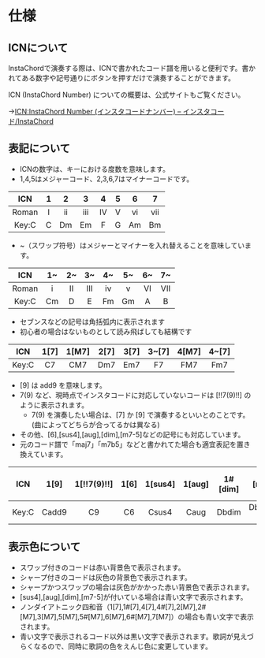 # 仕様
## ICNについて
InstaChordで演奏する際は、ICNで書かれたコード譜を用いると便利です。書かれてある数字や記号通りにボタンを押すだけで演奏することができます。

ICN (InstaChord Number) についての概要は、公式サイトもご覧ください。

→[ICN:InstaChord Number (インスタコードナンバー) – インスタコード/InstaChord](http://instachord.com/instruction/icn/)
## 表記について
* ICNの数字は、キーにおける度数を意味します。
* 1,4,5はメジャーコード、2,3,6,7はマイナーコードです。

| ICN | 1 | 2 | 3 | 4 | 5 | 6 | 7 |
|:---:|:---:|:---:|:---:|:---:|:---:|:---:|:---:|
| Roman | I | ii | iii | IV | V | vi | vii |
| Key:C | C | Dm | Em | F | G | Am | Bm |

* ~（スワップ符号）はメジャーとマイナーを入れ替えることを意味しています。

| ICN | 1~ | 2~ | 3~ | 4~ | 5~ | 6~ | 7~ |
|:---:|:---:|:---:|:---:|:---:|:---:|:---:|:---:|
| Roman | i | II | III | iv | v | VI | VII |
| Key:C | Cm | D | E | Fm | Gm | A | B |

* セブンスなどの記号は角括弧内に表示されます
* 初心者の場合はないものとして読み飛ばしても結構です

| ICN | 1\[7] | 1\[M7] | 2\[7] | 3\[7] | 3~\[7] | 4\[M7] | 4~\[7] |
|:---:|:---:|:---:|:---:|:---:|:---:|:---:|:---:|
| Key:C | C7 | CM7 | Dm7 | Em7 | F7 | FM7 | Fm7 |

* \[9] は add9 を意味します。
* 7(9) など、現時点でインスタコードに対応していないコードは \[!!7(9)!!] のように表示されます。
    * 7(9) を演奏したい場合は、\[7] か \[9] で演奏するといいとのことです。(曲によってどちらが合ってるかは異なる)
* その他、\[6],\[sus4],\[aug],\[dim],\[m7-5]などの記号にも対応しています。
* 元のコード譜で「maj7」「m7b5」などと書かれてた場合も適宜表記を置き換えています。

| ICN | 1\[9] | 1\[!!7(9)!!] | 1\[6] | 1\[sus4] | 1\[aug] | 1#\[dim] | 1#\[m7-5] |
|:---:|:---:|:---:|:---:|:---:|:---:|:---:|:---:|
| Key:C | Cadd9 | C9 | C6 | Csus4 | Caug | Dbdim | Dbm7-5 |

## 表示色について
* スワップ付きのコードは赤い背景色で表示されます。
* シャープ付きのコードは灰色の背景色で表示されます。
* シャープかつスワップの場合は灰色がかかった赤い背景色で表示されます。
* \[sus4],\[aug],\[dim],\[m7-5]が付いている場合は青い文字で表示されます。
* ノンダイアトニック四和音（1\[7],1#\[7],4\[7],4#\[7],2\[M7],2#\[M7],3\[M7],5\[M7],5#\[M7],6\[M7],6#\[M7],7\[M7]）の場合も青い文字で表示されます。
* 青い文字で表示されるコード以外は黒い文字で表示されます。歌詞が見えづらくなるので、同時に歌詞の色をえんじ色に変更しています。